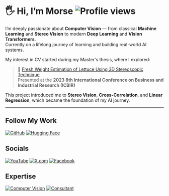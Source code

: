 # 🖐 Hi, I’m Morse ![Profile views](https://komarev.com/ghpvc/?username=morsetechlab&label=Profile%20views&color=blueviolet&style=flat) 

I’m deeply passionate about **Computer Vision** — from classical **Machine Learning** and **Stereo Vision** to modern **Deep Learning** and **Vision Transformers**.  
Currently on a lifelong journey of learning and building real-world AI systems.

My interest in CV started during my Master's thesis, where I explored:

> 🥬 [Fresh Weight Estimation of Lettuce Using 3D Stereoscopic Technique](https://ieeexplore.ieee.org/document/10147436)  
> Presented at the **2023 8th International Conference on Business and Industrial Research (ICBIR)**

This project introduced me to **Stereo Vision**, **Cross-Correlation**, and **Linear Regression**, which became the foundation of my AI journey.

--- 

## Follow My Work

[![GitHub](https://img.shields.io/badge/-GitHub-181717?style=flat&logo=github&logoColor=white)](https://github.com/morsetechlab)
[![Hugging Face](https://img.shields.io/badge/-Hugging%20Face-FFD21F?style=flat&logo=huggingface&logoColor=black)](https://huggingface.co/morsetechlab)

## Socials

[![YouTube](https://img.shields.io/badge/-YouTube-FF0000?style=flat&logo=youtube&logoColor=white)](https://www.youtube.com/@MorseTechLab)
[![X.com](https://img.shields.io/badge/-X.com-000000?style=flat&logo=x&logoColor=white)](https://x.com/morsetechlab)
[![Facebook](https://img.shields.io/badge/-Facebook-1877F2?style=flat&logo=facebook&logoColor=white)](https://facebook.com/morsetechlab)

## Expertise

[![Computer Vision](https://img.shields.io/badge/-Computer%20Vision%20Dev-7529f4?style=flat&logo=opencv&logoColor=white)](https://www.morsetechlab.com)
[![Consultant](https://img.shields.io/badge/-Consultant-000000?style=flat&logoColor=white)](https://www.morsetechlab.com)


